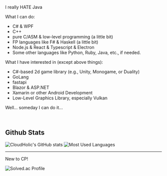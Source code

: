 I really HATE Java

What I can do:
  - C# & WPF
  - C++
  - pure C/ASM & low-level programming (a little bit)
  - FP languages like F# & Haskell (a little bit)
  - Node.js & React & Typescript & Electron
  - Some other languages like Python, Ruby, Java, etc., if needed.

What I have interested in (except above things):
  - C#-based 2d game library (e.g., Unity, Monogame, or Duality)
  - GoLang
  - fastapi
  - Blazor & ASP.NET
  - Xamarin or other Android Development
  - Low-Level Graphics Library, especially Vulkan

Well... someday I can do it...

<br/>

Github Stats
------------

![CloudHolic's GitHub stats](https://github-readme-stats.vercel.app/api?username=CloudHolic&count_private=true&show_icons=true)
![Most Used Languages](https://github-readme-stats.vercel.app/api/top-langs/?username=CloudHolic&langs_count=10&&layout=compact)

------------

New to CP!
<br/>

![Solved.ac Profile](http://mazassumnida.wtf/api/v2/generate_badge?boj={cloudholic})
